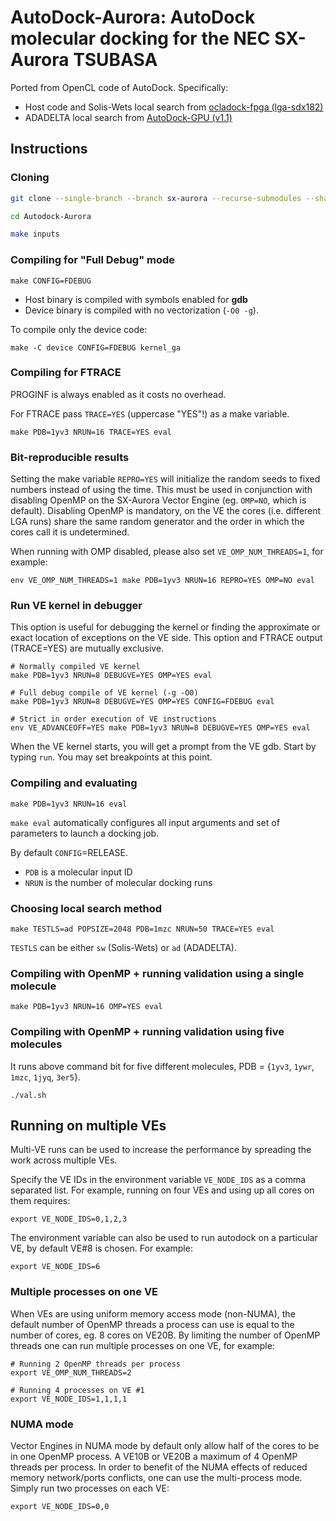 # AutoDock-Aurora: AutoDock molecular docking for the NEC SX-Aurora TSUBASA

Ported from OpenCL code of AutoDock. Specifically:

* Host code and Solis-Wets local search from [ocladock-fpga (lga-sdx182)](https://git.esa.informatik.tu-darmstadt.de/docking/ocladock-fpga/-/tree/lga-sdx182)
* ADADELTA local search from [AutoDock-GPU (v1.1)](https://github.com/ccsb-scripps/AutoDock-GPU/tree/v1.1/device)

## Instructions

### Cloning

```bash
git clone --single-branch --branch sx-aurora --recurse-submodules --shallow-submodules https://github.com/esa-tu-darmstadt/AutoDock-Aurora.git

cd Autodock-Aurora

make inputs
```

### Compiling for "Full Debug" mode

```
make CONFIG=FDEBUG
```

* Host binary is compiled with symbols enabled for **gdb**
* Device binary is compiled with no vectorization (`-O0 -g`).

To compile only the device code:

```
make -C device CONFIG=FDEBUG kernel_ga
```

### Compiling for FTRACE

PROGINF is always enabled as it costs no overhead.

For FTRACE pass `TRACE=YES` (uppercase "YES"!) as a make variable.

```
make PDB=1yv3 NRUN=16 TRACE=YES eval
```

### Bit-reproducible results

Setting the make variable `REPRO=YES` will initialize the random seeds
to fixed numbers instead of using the time. This must be used in conjunction
with disabling OpenMP on the SX-Aurora Vector Engine (eg. `OMP=NO`, which
is default). Disabling OpenMP is mandatory, on the VE the cores (i.e. different
LGA runs) share the same random generator and the order in which the cores call
it is undetermined.

When running with OMP disabled, please also set `VE_OMP_NUM_THREADS=1`, for example:

```
env VE_OMP_NUM_THREADS=1 make PDB=1yv3 NRUN=16 REPRO=YES OMP=NO eval
```

### Run VE kernel in debugger

This option is useful for debugging the kernel or finding the approximate or exact
location of exceptions on the VE side. This option and FTRACE output (TRACE=YES)
are mutually exclusive.

```
# Normally compiled VE kernel
make PDB=1yv3 NRUN=8 DEBUGVE=YES OMP=YES eval

# Full debug compile of VE kernel (-g -O0)
make PDB=1yv3 NRUN=8 DEBUGVE=YES OMP=YES CONFIG=FDEBUG eval

# Strict in order execution of VE instructions
env VE_ADVANCEOFF=YES make PDB=1yv3 NRUN=8 DEBUGVE=YES OMP=YES eval
```

When the VE kernel starts, you will get a prompt from the VE gdb. Start by typing
`run`. You may set breakpoints at this point.


### Compiling and evaluating

```
make PDB=1yv3 NRUN=16 eval
```

`make eval` automatically configures all input arguments and set of parameters to launch a docking job.

By default `CONFIG`=RELEASE.

* `PDB` is a molecular input ID 
* `NRUN` is the number of molecular docking runs

### Choosing local search method

```
make TESTLS=ad POPSIZE=2048 PDB=1mzc NRUN=50 TRACE=YES eval
```

`TESTLS` can be either `sw` (Solis-Wets) or `ad` (ADADELTA).

### Compiling with OpenMP + running validation using a single molecule

```
make PDB=1yv3 NRUN=16 OMP=YES eval
```

### Compiling with OpenMP + running validation using five molecules

It runs above command bit for five different molecules, PDB = {`1yv3`, `1ywr`, `1mzc`, `1jyq`, `3er5`}.

```
./val.sh
```


## Running on multiple VEs

Multi-VE runs can be used to increase the performance by spreading the work across multiple VEs.

Specify the VE IDs in the environment variable `VE_NODE_IDS` as a comma separated list. For example,
running on four VEs and using up all cores on them requires:

```
export VE_NODE_IDS=0,1,2,3
```

The environment variable can also be used to run autodock on a particular VE, by default VE#8 is chosen.
For example:
```
export VE_NODE_IDS=6
```


### Multiple processes on one VE

When VEs are using uniform memory access mode (non-NUMA), the default number of OpenMP threads
a process can use is equal to the number of cores, eg. 8 cores on VE20B. By limiting the number
of OpenMP threads one can run multiple processes on one VE, for example:

```
# Running 2 OpenMP threads per process
export VE_OMP_NUM_THREADS=2

# Running 4 processes on VE #1
export VE_NODE_IDS=1,1,1,1
```


### NUMA mode

Vector Engines in NUMA mode by default only allow half of the cores to be in one OpenMP process.
A VE10B or VE20B a maximum of 4 OpenMP threads per process. In order to benefit of the NUMA
effects of reduced memory network/ports conflicts, one can use the multi-process mode.
Simply run two processes on each VE:

```
export VE_NODE_IDS=0,0
```
